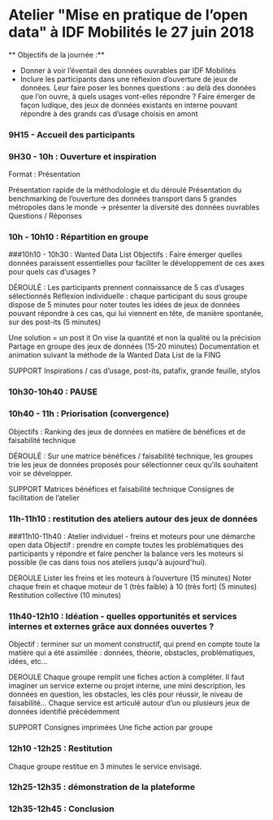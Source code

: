 # Atelier "Mise en pratique de l’open data" à IDF Mobilités le 27 juin 2018 

** Objectifs de la journée :**
- Donner à voir l’éventail des données ouvrables par IDF Mobilités
- Inclure les participants dans une réflexion d’ouverture de jeux de données. 
Leur faire poser les bonnes questions : au delà des données que l’on ouvre, à quels usages vont-elles répondre  ? 
Faire émerger de façon ludique, des jeux de données existants en interne pouvant répondre à des grands cas d’usage choisis en amont


### 9H15 - Accueil des participants

### 9H30 - 10h : Ouverture et inspiration
Format : Présentation

Présentation rapide de la méthodologie et du déroulé
Présentation du benchmarking de l’ouverture des données transport dans 5 grandes métropoles dans le monde
→ présenter la diversité des données ouvrables
Questions / Réponses

### 10h - 10h10 : Répartition en groupe


###10h10 - 10h30 : Wanted Data List
Objectifs : Faire émerger quelles données paraissent essentielles pour faciliter le développement de ces axes pour quels cas d’usages ? 

DÉROULÉ :
Les participants prennent connaissance de 5 cas d’usages sélectionnés
Réflexion individuelle : chaque participant du sous groupe dispose de 5 minutes pour noter toutes les idées de jeux de données pouvant répondre à ces cas, qui lui viennent en tête, de manière spontanée, sur des post-its (5 minutes)

Une solution = un post it 
On vise la quantité et non la qualité ou la précision
Partage en groupe des jeux de données (15-20 minutes)
Documentation et animation suivant la méthode de la Wanted Data List de la FING
  
SUPPORT 
Inspirations / cas d’usage, post-its, patafix, grande feuille, stylos 

### 10h30-10h40 : PAUSE

### 10h40 - 11h : Priorisation (convergence)
Objectifs : Ranking des jeux de données en matière de bénéfices et de faisabilité technique 

DÉROULÉ :
Sur une matrice bénéfices / faisabilité technique, les groupes trie les jeux de données proposés pour sélectionner ceux qu’ils souhaitent voir se développer.

SUPPORT 
Matrices bénéfices et faisabilité technique 
Consignes de facilitation de l’atelier

### 11h-11h10 : restitution des ateliers autour des jeux de données

###11h10-11h40 : Atelier individuel - freins et moteurs pour une démarche open data
Objectif : prendre en compte toutes les problématiques des participants y répondre et faire pencher la balance vers les moteurs si possible (le cas dans tous nos ateliers jusqu'à aujourd'hui).

DEROULE
Lister les freins et les moteurs à l’ouverture (15 minutes)
Noter chaque frein et chaque moteur de 1 (très faible) à 10 (très fort) (5 minutes)
Restitution collective (10 minutes)

### 11h40-12h10 : Idéation - quelles opportunités et services internes et externes grâce aux données ouvertes ?

Objectif : terminer sur un moment constructif, qui prend en compte toute la matière qui a été assimilée : données, théorie, obstacles, problématiques, idées, etc...

DEROULE 
Chaque groupe remplit une fiches action à compléter.
Il faut imaginer un service externe ou projet interne, une mini description, les données en question, les obstacles, les clés pour réussir, le niveau de faisabilité…
Chaque service est articulé autour d’un ou plusieurs jeux de données identifié précédemment

SUPPORT
Consignes imprimées
Une fiche action par groupe

### 12h10 -12h25 : Restitution
Chaque groupe restitue en 3 minutes le service envisagé. 

### 12h25-12h35 : démonstration de la plateforme

### 12h35-12h45 : Conclusion				

